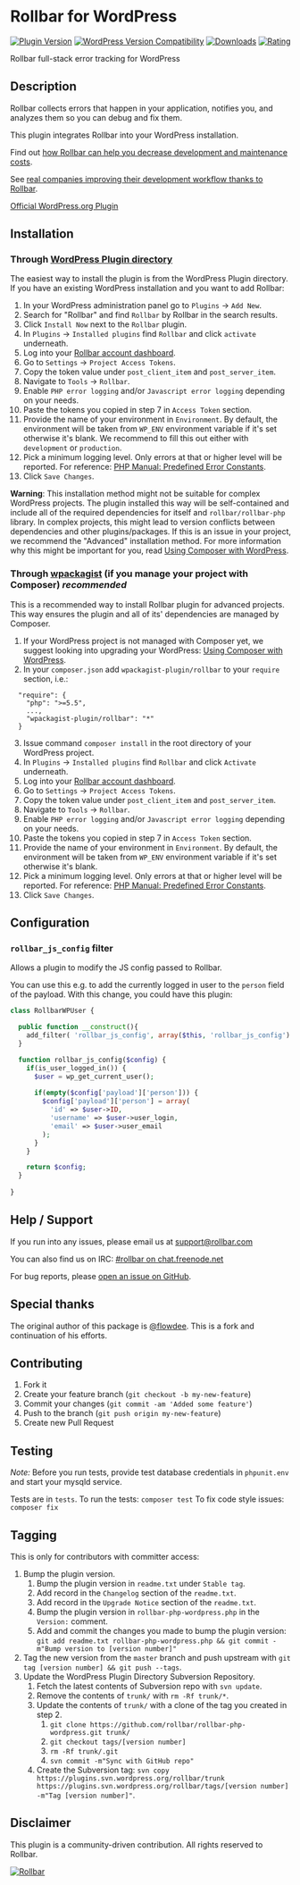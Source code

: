 # Rollbar for WordPress
[![Plugin Version](https://img.shields.io/wordpress/plugin/v/rollbar.svg)](https://wordpress.org/plugins/rollbar/) [![WordPress Version Compatibility](https://img.shields.io/wordpress/v/rollbar.svg)](https://wordpress.org/plugins/rollbar/) [![Downloads](https://img.shields.io/wordpress/plugin/dt/rollbar.svg)](https://wordpress.org/plugins/rollbar/) [![Rating](https://img.shields.io/wordpress/plugin/r/rollbar.svg)](https://wordpress.org/plugins/rollbar/)

Rollbar full-stack error tracking for WordPress

## Description
Rollbar collects errors that happen in your application, notifies you, and analyzes them so you can debug and fix them.

This plugin integrates Rollbar into your WordPress installation.

Find out [how Rollbar can help you decrease development and maintenance costs](https://rollbar.com/features/).

See [real companies improving their development workflow thanks to Rollbar](https://rollbar.com/customers/).

[Official WordPress.org Plugin](https://wordpress.org/plugins/rollbar/)

## Installation

### Through [WordPress Plugin directory](https://wordpress.org/plugins/rollbar/)

The easiest way to install the plugin is from the WordPress Plugin directory. If you have an existing WordPress installation and you want to add Rollbar:

1. In your WordPress administration panel go to `Plugins` → `Add New`.
2. Search for "Rollbar" and find `Rollbar` by Rollbar in the search results.
3. Click `Install Now` next to the `Rollbar` plugin.
4. In `Plugins` → `Installed plugins` find `Rollbar` and click `activate` underneath.
5. Log into your [Rollbar account dashboard](https://rollbar.com/login/).
6. Go to `Settings` → `Project Access Tokens`.
7. Copy the token value under `post_client_item` and `post_server_item`.
8. Navigate to `Tools` → `Rollbar`.
9. Enable `PHP error logging` and/or `Javascript error logging` depending on your needs.
10. Paste the tokens you copied in step 7 in `Access Token` section.
11. Provide the name of your environment in `Environment`. By default, the environment will be taken from `WP_ENV` environment variable if it's set otherwise it's blank. We recommend to fill this out either with `development` or `production`.
12. Pick a minimum logging level. Only errors at that or higher level will be reported. For reference: [PHP Manual: Predefined Error Constants](http://php.net/manual/en/errorfunc.constants.php).
13. Click `Save Changes`.

**Warning**: This installation method might not be suitable for complex WordPress projects. The plugin installed this way will be self-contained and include all of the required dependencies for itself and `rollbar/rollbar-php` library. In complex projects, this might lead to version conflicts between dependencies and other plugins/packages. If this is an issue in your project, we recommend the "Advanced" installation method. For more information why this might be important for you, read [Using Composer with WordPress](https://roots.io/using-composer-with-wordpress/).

### Through [wpackagist](https://wpackagist.org/) (if you manage your project with Composer) *recommended*

This is a recommended way to install Rollbar plugin for advanced projects. This way ensures the plugin and all of its' dependencies are managed by Composer.

1. If your WordPress project is not managed with Composer yet, we suggest looking into upgrading your WordPress: [Using Composer with WordPress](https://roots.io/using-composer-with-wordpress/).
2. In your `composer.json` add `wpackagist-plugin/rollbar` to your `require` section, i.e.:
```
  "require": {
    "php": ">=5.5",
    ...,
    "wpackagist-plugin/rollbar": "*"
  }
```
3. Issue command `composer install` in the root directory of your WordPress project.
4. In `Plugins` → `Installed plugins` find `Rollbar` and click `Activate` underneath.
5. Log into your [Rollbar account dashboard](https://rollbar.com/login/).
6. Go to `Settings` → `Project Access Tokens`.
7. Copy the token value under `post_client_item` and `post_server_item`.
8. Navigate to `Tools` → `Rollbar`.
9. Enable `PHP error logging` and/or `Javascript error logging` depending on your needs.
10. Paste the tokens you copied in step 7 in `Access Token` section.
11. Provide the name of your environment in `Environment`. By default, the environment will be taken from `WP_ENV` environment variable if it's set otherwise it's blank.
12. Pick a minimum logging level. Only errors at that or higher level will be reported. For reference: [PHP Manual: Predefined Error Constants](http://php.net/manual/en/errorfunc.constants.php).
13. Click `Save Changes`.

## Configuration

### `rollbar_js_config` filter

Allows a plugin to modify the JS config passed to Rollbar.

You can use this e.g. to add the currently logged in user to the `person` field
of the payload. With this change, you could have this plugin:

```php
class RollbarWPUser {

  public function __construct(){
    add_filter( 'rollbar_js_config', array($this, 'rollbar_js_config') );
  }

  function rollbar_js_config($config) {
    if(is_user_logged_in()) {
      $user = wp_get_current_user();  
      
      if(empty($config['payload']['person'])) {
        $config['payload']['person'] = array(
          'id' => $user->ID,
          'username' => $user->user_login,
          'email' => $user->user_email
        );
      }
    }

    return $config;
  }
  
}
```

## Help / Support

If you run into any issues, please email us at [support@rollbar.com](mailto:support@rollbar.com)

You can also find us on IRC: [#rollbar on chat.freenode.net](irc://chat.freenode.net/rollbar)

For bug reports, please [open an issue on GitHub](https://github.com/rollbar/rollbar-php-wordpress/issues/new).

## Special thanks

The original author of this package is [@flowdee](https://twitter.com/flowdee/). This is a fork and continuation of his efforts.

## Contributing

1. Fork it
2. Create your feature branch (`git checkout -b my-new-feature`)
3. Commit your changes (`git commit -am 'Added some feature'`)
4. Push to the branch (`git push origin my-new-feature`)
5. Create new Pull Request

## Testing

*Note:* Before you run tests, provide test database credentials in `phpunit.env` and start your mysqld service.

Tests are in `tests`.
To run the tests: `composer test`
To fix code style issues: `composer fix`

## Tagging

This is only for contributors with committer access:

1. Bump the plugin version.
    1. Bump the plugin version in `readme.txt` under `Stable tag`.
    2. Add record in the `Changelog` section of the `readme.txt`.
    3. Add record in the `Upgrade Notice` section of the `readme.txt`.
    4. Bump the plugin version in `rollbar-php-wordpress.php` in the `Version:` comment.
    5. Add and commit the changes you made to bump the plugin version: `git add readme.txt rollbar-php-wordpress.php && git commit -m"Bump version to [version number]"`
2. Tag the new version from the `master` branch and push upstream with `git tag [version number] && git push --tags`.
3. Update the WordPress Plugin Directory Subversion Repository.
    1. Fetch the latest contents of Subversion repo with `svn update`.
    2. Remove the contents of `trunk/` with `rm -Rf trunk/*`.
    3. Update the contents of `trunk/` with a clone of the tag you created in step 2.
        1. `git clone https://github.com/rollbar/rollbar-php-wordpress.git trunk/`
        2. `git checkout tags/[version number]`
        3. `rm -Rf trunk/.git`
        4. `svn commit -m"Sync with GitHub repo"`
    4. Create the Subversion tag: `svn copy https://plugins.svn.wordpress.org/rollbar/trunk https://plugins.svn.wordpress.org/rollbar/tags/[version number] -m"Tag [version number]"`.

## Disclaimer

This plugin is a community-driven contribution. All rights reserved to Rollbar. 

[![Rollbar](https://d26gfdfi90p7cf.cloudfront.net/rollbar-badge.144534.o.png)](https://rollbar.com/)
